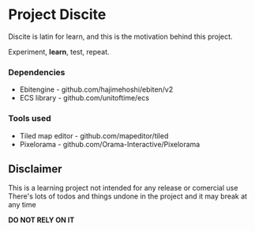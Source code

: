 # Project Discite

Discite is latin for learn, and this is the motivation behind this project.

Experiment, **learn**, test, repeat.

### Dependencies

* Ebitengine - github.com/hajimehoshi/ebiten/v2
* ECS library - github.com/unitoftime/ecs


### Tools used

* Tiled map editor - github.com/mapeditor/tiled
* Pixelorama -  github.com/Orama-Interactive/Pixelorama


## Disclaimer

This is a learning project not intended for any release or comercial use
There's lots of todos and things undone in the project and it may break at any time

**DO NOT RELY ON IT**
